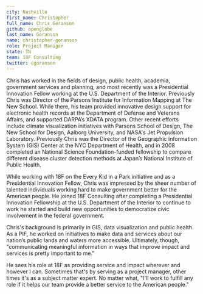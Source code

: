 ```yaml
---
city: Nashville
first_name: Christopher
full_name: Chris Goranson
github: openglobe
last_name: Goranson
name: christopher-goranson
role: Project Manager
state: TN
team: 18F Consulting
twitter: cgoranson
---
```

Chris has worked in the fields of design, public health, academia, government services and planning, and most recently was a Presidential Innovation Fellow working at the U.S. Department of the Interior. Previously Chris was Director of the Parsons Institute for Information Mapping at The New School. While there, his team provided innovative design support for electronic health records at the Department of Defense and Veterans Affairs, and supported DARPA’s XDATA program. Other recent efforts include climate visualization initiatives with Parsons School of Design, The New School for Design, Aalborg University, and NASA's Jet Propulsion Laboratory. Previously Chris was the Director of the Geographic Information System (GIS) Center at the NYC Department of Health, and in 2008 completed an National Science Foundation-funded fellowship to compare different disease cluster detection methods at Japan’s National Institute of Public Health.

While working with 18F on the Every Kid in a Park initiative and as a Presidential Innovation Fellow, Chris was impressed by the sheer number of talented individuals working hard to make government better for the American people. He joined 18F Consulting after completing a Presidential Innovation Fellowship at the U.S. Department of the Interior to continue to work he started and build new opportunities to democratize civic involvement in the federal government.

Chris's background is primarily in GIS, data visualization and public health. As a PIF, he worked on initiatives to make data and services about our nation’s public lands and waters more accessible. Ultimately, though, "communicating meaningful information in ways that improve impact and services is pretty important to me."

He sees his role at 18F as providing service and impact wherever and however I can. Sometimes that's by serving as a project manager, other times it's as a subject matter expert. No matter what, "I'll work to fulfill any role if it helps our team provide a better service to the American people."

